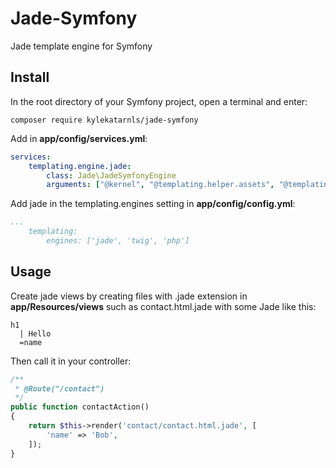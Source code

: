 # Jade-Symfony
Jade template engine for Symfony

## Install
In the root directory of your Symfony project, open a
terminal and enter:
```shell
composer require kylekatarnls/jade-symfony
```

Add in **app/config/services.yml**:
```yml
services:
    templating.engine.jade:
        class: Jade\JadeSymfonyEngine
        arguments: ["@kernel", "@templating.helper.assets", "@templating.helper.router"]
```

Add jade in the templating.engines setting in **app/config/config.yml**:
```yml
...
    templating:
        engines: ['jade', 'twig', 'php']
```

## Usage
Create jade views by creating files with .jade extension
in **app/Resources/views** such as contact.html.jade with
some Jade like this:
```jade
h1
  | Hello
  =name
```
Then call it in your controller:
```php
/**
 * @Route("/contact")
 */
public function contactAction()
{
    return $this->render('contact/contact.html.jade', [
        'name' => 'Bob',
    ]);
}
```
